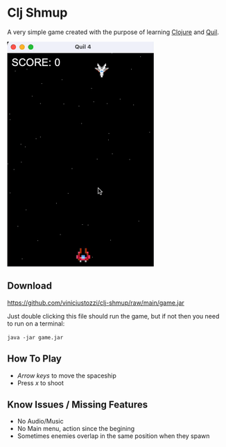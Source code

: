 # Clj Shmup

A very simple game created with the purpose of learning [Clojure](https://clojure.org/) and [Quil](http://www.quil.info/).

![](https://github.com/viniciustozzi/clj-shmup/blob/main/demo.gif)

## Download

https://github.com/viniciustozzi/clj-shmup/raw/main/game.jar

Just double clicking this file should run the game, but if not then you need to run on a terminal:

`java -jar game.jar`

## How To Play

- *Arrow keys* to move the spaceship
- Press *x* to shoot 

## Know Issues / Missing Features

- No Audio/Music
- No Main menu, action since the begining
- Sometimes enemies overlap in the same position when they spawn
